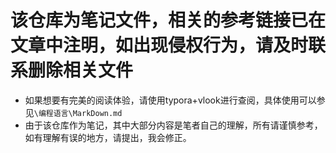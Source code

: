 # 该仓库为笔记文件，相关的参考链接已在文章中注明，如出现侵权行为，请及时联系删除相关文件

- 如果想要有完美的阅读体验，请使用typora+vlook进行查阅，具体使用可以参见`\编程语言\MarkDown.md`
- 由于该仓库作为笔记，其中大部分内容是笔者自己的理解，所有请谨慎参考，如有理解有误的地方，请提出，我会修正。
